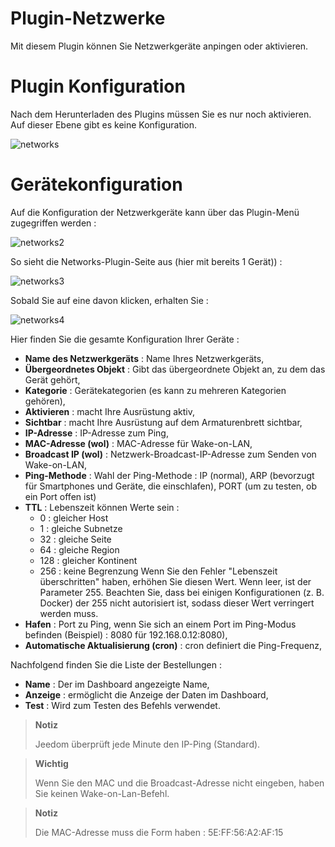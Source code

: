 # Plugin-Netzwerke

Mit diesem Plugin können Sie Netzwerkgeräte anpingen oder aktivieren.

# Plugin Konfiguration

Nach dem Herunterladen des Plugins müssen Sie es nur noch aktivieren. Auf dieser Ebene gibt es keine Konfiguration.

![networks](../images/networks.PNG)

# Gerätekonfiguration

Auf die Konfiguration der Netzwerkgeräte kann über das Plugin-Menü zugegriffen werden :

![networks2](../images/networks2.PNG)

So sieht die Networks-Plugin-Seite aus (hier mit bereits 1 Gerät)) :

![networks3](../images/networks3.PNG)

Sobald Sie auf eine davon klicken, erhalten Sie :

![networks4](../images/networks4.PNG)

Hier finden Sie die gesamte Konfiguration Ihrer Geräte :

-   **Name des Netzwerkgeräts** : Name Ihres Netzwerkgeräts,
-   **Übergeordnetes Objekt** : Gibt das übergeordnete Objekt an, zu dem das Gerät gehört,
-   **Kategorie** : Gerätekategorien (es kann zu mehreren Kategorien gehören),
-   **Aktivieren** : macht Ihre Ausrüstung aktiv,
-   **Sichtbar** : macht Ihre Ausrüstung auf dem Armaturenbrett sichtbar,
-   **IP-Adresse** : IP-Adresse zum Ping,
-   **MAC-Adresse (wol)** : MAC-Adresse für Wake-on-LAN,
-   **Broadcast IP (wol)** : Netzwerk-Broadcast-IP-Adresse zum Senden von Wake-on-LAN,
-   **Ping-Methode** : Wahl der Ping-Methode : IP (normal), ARP (bevorzugt für Smartphones und Geräte, die einschlafen), PORT (um zu testen, ob ein Port offen ist)
-   **TTL** : Lebenszeit können Werte sein :
    - 0 : gleicher Host
    - 1 : gleiche Subnetze
    - 32 : gleiche Seite
    - 64 : gleiche Region
    - 128 : gleicher Kontinent
    - 256 : keine Begrenzung
    Wenn Sie den Fehler "Lebenszeit überschritten" haben, erhöhen Sie diesen Wert. Wenn leer, ist der Parameter 255. Beachten Sie, dass bei einigen Konfigurationen (z. B. Docker) der 255 nicht autorisiert ist, sodass dieser Wert verringert werden muss.
-   **Hafen** : Port zu Ping, wenn Sie sich an einem Port im Ping-Modus befinden (Beispiel) : 8080 für 192.168.0.12:8080),
-   **Automatische Aktualisierung (cron)** : cron definiert die Ping-Frequenz,

Nachfolgend finden Sie die Liste der Bestellungen :

-   **Name** : Der im Dashboard angezeigte Name,
-   **Anzeige** : ermöglicht die Anzeige der Daten im Dashboard,
-   **Test** : Wird zum Testen des Befehls verwendet.

> **Notiz**
>
> Jeedom überprüft jede Minute den IP-Ping (Standard).

> **Wichtig**
>
> Wenn Sie den MAC und die Broadcast-Adresse nicht eingeben, haben Sie keinen Wake-on-Lan-Befehl.

> **Notiz**
>
> Die MAC-Adresse muss die Form haben : 5E:FF:56:A2:AF:15
